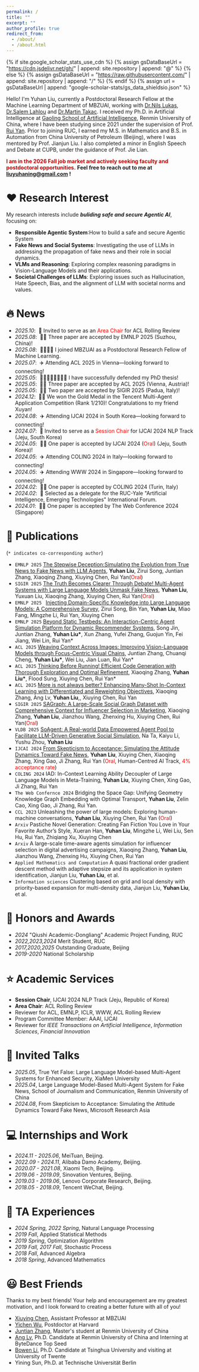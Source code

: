 ```yaml
---
permalink: /
title: ""
excerpt: ""
author_profile: true
redirect_from: 
  - /about/
  - /about.html
---
```


{% if site.google_scholar_stats_use_cdn %}
{% assign gsDataBaseUrl = "https://cdn.jsdelivr.net/gh/" | append: site.repository | append: "@" %}
{% else %}
{% assign gsDataBaseUrl = "https://raw.githubusercontent.com/" | append: site.repository | append: "/" %}
{% endif %}
{% assign url = gsDataBaseUrl | append: "google-scholar-stats/gs_data_shieldsio.json" %}

<span class='anchor' id='about-me'></span>
Hello! I'm Yuhan Liu, currently a Postdoctoral Research Fellow at the Machine Learning Department of MBZUAI, working with <a href="https://nilslukas.github.io"> Dr.Nils Lukas</a>,<a href="https://lahlou.org"> Dr.Salem Lahlou</a> and <a href="https://mtakac.com"> Dr.Martin Takac</a>. I received my Ph.D. in Artificial Intelligence at <a href="http://ai.ruc.edu.cn"> Gaoling School of Artificial Intelligence</a>, Renmin University of China, where I have been studying since 2021 under the supervision of Prof. <a href="http://ai.ruc.edu.cn/english/GSAI_FACULTY/28026f7425324f61991c70d279372d13.htm">Rui Yan</a>. Prior to joining RUC, I earned my M.S. in Mathematics and B.S. in Automation from China University of Petroleum (Beijing), where I was mentored by Prof. Jianjun Liu. I also completed a minor in English Speech and Debate at CUPB, under the guidance of Prof. Jie Lian.

<span style="color: #c00000;">**I am in the 2026 Fall job market and actively seeking faculty and postdoctoral opportunities.** </span>
**Feel free to reach out to me at liuyuhaning@gmail.com !**

# ❤️ Research Interest
My research interests include **_buliding safe and secure Agentic AI_**, focusing on:

* **Responsible Agentic System**:How to build a safe and secure Agentic System
* **Fake News and Social Systems**: Investigating the use of LLMs in addressing the propagation of fake news and their role in social dynamics.
* **VLMs and Reasoning**: Exploring complex reasoning paradigms in Vision-Language Models and their applications.
* **Societal Challenges of LLMs**: Exploring issues such as Hallucination, Hate Speech, Bias, and the alignment of LLM with societal norms and values.

# 🔥 News
- *2025.10*: &nbsp;🎉 Invited to serve as an <span style="color:red">Area Chair</span> for ACL Rolling Review
- *2025.08*: &nbsp;🎉🎉 Three paper are accepted by EMNLP 2025 (Suzhou, China)!
- *2025.08*: &nbsp;🥳🥳🎉🎉 I joined MBZUAI as a Postdoctoral Research Fellow of Machine Learning.
- *2025.07*: &nbsp;✈️ Attending ACL 2025 in Vienna—looking forward to connecting!
- *2025.05*: &nbsp;🥳🥳🎉🎉🥳🥳🎉🎉 I have successfully defended my PhD thesis!
- *2025.05*: &nbsp;🎉🎉 Three paper are accepted by ACL 2025 (Vienna, Austria)!
- *2025.05*: &nbsp;🎉🎉 Two paper are accepted by SIGIR 2025 (Padua, Italy)!
- *2024.12*: &nbsp;🎉🎉 We won the Gold Medal in the Tencent Multi-Agent Application Competition (Rank 1/210)! Congratulations to my friend Xuyan!
- *2024.08*: &nbsp;✈️ Attending IJCAI 2024 in South Korea—looking forward to connecting!
- *2024.07*: &nbsp;🎉 Invited to serve as a <span style="color:red">Session Chair</span> for IJCAI 2024 NLP Track (Jeju, South Korea)
- *2024.05*: &nbsp;🎉🎉 One paper is accepted by IJCAI 2024 (<span style="color:red">Oral</span>) (Jeju, South Korea)!
- *2024.05*: &nbsp;✈️ Attending COLING 2024 in Italy—looking forward to connecting!
- *2024.05*: &nbsp;✈️ Attending WWW 2024 in Singapore—looking forward to connecting!
- *2024.02*: &nbsp;🎉🎉 One paper is accepted by COLING 2024 (Turin, Italy)
- *2024.02*: &nbsp;🎉 Selected as a delegate for the RUC-Yale "Artificial Intelligence, Emerging Technologies" International Forum.
- *2024.01*: &nbsp;🎉🎉 One paper is accepted by The Web Conference 2024 (Singapore)

# 📝 Publications 
(`* indicates co-corresponding author`)
- ``EMNLP 2025`` [The Stepwise Deception:Simulating the Evolution from True News to Fake News with LLM Agents](https://arxiv.org/abs/2410.19064), **Yuhan Liu**, Zirui Song, Juntian Zhang, Xiaoqing Zhang, Xiuying Chen, Rui Yan(<span style="color:red">Oral</span>)
- ``SIGIR 2025`` [The Truth Becomes Clearer Through Debate! Multi-Agent Systems with Large Language Models Unmask Fake News](https://arxiv.org/abs/2505.08532), **Yuhan Liu**, Yuxuan Liu, Xiaoqing Zhang, Xiuying Chen, Rui Yan(<span style="color:red">Oral</span>)
- ``EMNLP 2025 `` [Injecting Domain-Specific Knowledge into Large Language Models: A Comprehensive Survey](https://arxiv.org/abs/2502.10708), Zirui Song, Bin Yan, **Yuhan Liu**, Miao Fang, Mingzhe Li, Rui Yan, Xiuying Chen
- ``EMNLP 2025`` [Beyond Static Testbeds: An Interaction-Centric Agent Simulation Platform for Dynamic Recommender Systems](https://arxiv.org/abs/2505.16429), Song Jin, Juntian Zhang, **Yuhan Liu\***, Xun Zhang, Yufei Zhang, Guojun Yin, Fei Jiang, Wei Lin, Rui Yan*
- ``ACL 2025`` [Weaving Context Across Images: Improving Vision-Language Models through Focus-Centric Visual Chains](https://arxiv.org/abs/2504.20199), Juntian Zhang, Chuanqi Cheng, **Yuhan Liu\***, Wei Liu, Jian Luan, Rui Yan*
- ``ACL 2025`` [Thinking Before Running! Efficient Code Generation with Thorough Exploration and Optimal Refinement](https://aclanthology.org/2025.findings-acl.1195.pdf), Xiaoqing Zhang, **Yuhan Liu\***, Flood Sung, Xiuying Chen, Rui Yan*
- ``ACL 2025`` [More is not always better? Enhancing Many-Shot In-Context Learning with Differentiated and Reweighting Objectives](https://aclanthology.org/2025.acl-long.1475/), Xiaoqing Zhang, Ang Lv, **Yuhan Liu**,, Xiuying Chen, Rui Yan
- ``SIGIR 2025`` [SAGraph: A Large-Scale Social Graph Dataset with Comprehensive Context for Influencer Selection in Marketing](https://dl.acm.org/doi/10.1145/3726302.3730334), Xiaoqing Zhang, **Yuhan Liu**, Jianzhou Wang, Zhenxing Hu, Xiuying Chen, Rui Yan(<span style="color:red">Oral</span>)
- ``VLDB 2025`` [SoAgent: A Real-world Data Empowered Agent Pool to Facilitate LLM-Driven Generative Social Simulation](https://www.vldb.org/2025/Workshops/VLDB-Workshops-2025/DATAI/DATAI25_9.pdf), Na Ta, Kaiyu Li, Yushu Zhou, **Yuhan Liu**
- ``IJCAI 2024`` [From Skepticism to Acceptance: Simulating the Attitude Dynamics Toward Fake News](https://arxiv.org/abs/2403.09498), **Yuhan Liu**, Xiuying Chen, Xiaoqing Zhang, Xing Gao, Ji Zhang, Rui Yan (<span style="color:red">Oral</span>, Human-Centred AI Track, <span style="color:red">4% acceptance rate</span>)
- ``COLING 2024`` IAD: In-Context Learning Ability Decoupler of Large Language Models in Meta-Training, **Yuhan Liu**, Xiuying Chen, Xing Gao, Ji Zhang, Rui Yan
- ``The Web Confernce 2024`` Bridging the Space Gap: Unifying Geometry Knowledge Graph Embedding with Optimal Transport, **Yuhan Liu**, Zelin Cao, Xing Gao, Ji Zhang, Rui Yan.
- ``CCL 2023`` Unleashing the power of large models: Exploring human-machine conversations, **Yuhan Liu**, Xiuying Chen, Rui Yan (<span style="color:red">Oral</span>)
- ``Arxiv`` Pastiche Novel Generation: Creating Fan Fiction You Love in Your Favorite Author’s Style, Xueran Han, **Yuhan Liu**, Mingzhe Li, Wei Liu, Sen Hu, Rui Yan, Zhiqiang Xu, Xiuying Chen
- ``Arxiv`` A large-scale time-aware agents simulation for influencer selection in digital advertising campaigns, Xiaoqing Zhang, **Yuhan Liu**, Jianzhou Wang, Zhenxing Hu, Xiuying Chen, Rui Yan
- ``Applied Mathematics and Computation`` A quasi fractional order gradient descent method with adaptive stepsize and its
application in system identification, Jianjun Liu, **Yuhan Liu**, et al.
- ``Information sciences`` Clustering based on grid and local density with priority-based expansion for multi-density data, Jianjun Liu, **Yuhan Liu**, et al.



# 🏅 Honors and Awards
- *2024* "Qiushi Academic-Dongliang" Academic Project Funding, RUC
- *2022,2023,2024* Merit Student, RUC
- *2017,2020,2025* Outstanding Graduate, Beijing
- *2019-2020* National Scholarship

# ⭐ Academic Services
- **Session Chair**, IJCAI 2024 NLP Track (Jeju, Republic of Korea)
- **Area Chair**: ACL Rolling Review
- Reviewer for ACL, EMNLP, ICLR, WWW, ACL Rolling Review
- Program Committee Member: AAAI, IJCAI
- Reviewer for *IEEE Transactions on Artificial Intelligence*, *Information Sciences*, *Financial Innovation*

# 💬 Invited Talks
- *2025.05*, True Yet False: Large Language Model-based Multi-Agent Systems for Enhanced Security, XiaMen University
- *2025.04*, Large Language Model-Based Multi-Agent System for Fake News, School of Journalism and Communication, Renmin University of China
- *2024.08*, From Skepticism to Acceptance: Simulating the Attitude Dynamics Toward Fake News, Microsoft Research Asia

# 💻 Internships and Work
- *2024.11 - 2025.06*, MeiTuan, Beijing.
- *2022.09 - 2024.11*, Alibaba Damo Academy, Beijing.
- *2020.07 - 2021.08*, Xiaomi Tech, Beijing.
- *2019.06 - 2019.09*, Sinovation Ventures, Beijing.
- *2019.03 - 2019.06*, Lenovo Corporate Research, Beijing.
- *2018.05 - 2018.09*, Tencent WeChat, Beijing.

# 📖 TA Experiences
- *2024 Spring, 2022 Spring*, Natural Language Processing
- *2019 Fall*, Applied Statistical Methods
- *2019 Spring*, Optimization Algorithm
- *2019 Fall, 2017 Fall*, Stochastic Process
- *2018 Fall*, Advanced Algebra
- *2018 Spring*, Advanced Mathematics

# 😃 Best Friends
Thanks to my best friends! Your help and encouragement are my greatest motivation, and I look forward to creating a better future with all of you!
- <a href="https://iriscxy.github.io/">Xiuying Chen</a>, Assistant Professor at MBZUAI
- <a href="https://wuyichen-97.github.io/">Yichen Wu</a>, Postdoctor at Harvard
- <a href="https://scholar.google.com/citations?user=K-6vOfkAAAAJ&hl=zh-CN">Juntian Zhang</a>, Master's student at Renmin University of China
- <a href="https://trestad.github.io/">Ang Lv</a>, Ph.D. Candidate at Renmin University of China and Interning at ByteDance Top Seed
- <a href="https://www.linkedin.com/in/bowen-li-5a3610344/">Bowen Li</a>, Ph.D. Candidate at Tsinghua University and visiting at University of Twente
- Yining Sun, Ph.D. at Technische Universität Berlin

